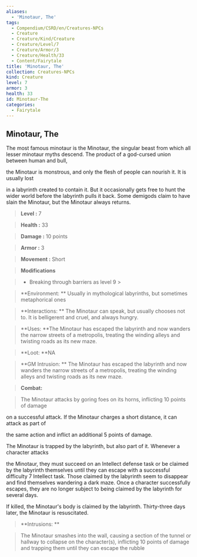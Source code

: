 ```yaml
---
aliases:
  - 'Minotaur, The'
tags:
  - Compendium/CSRD/en/Creatures-NPCs
  - Creature
  - Creature/Kind/Creature
  - Creature/Level/7
  - Creature/Armor/3
  - Creature/Health/33
  - Content/Fairytale
title: 'Minotaur, The'
collection: Creatures-NPCs
kind: Creature
level: 7
armor: 3
health: 33
id: Minotaur-The
categories:
  - Fairytale
---
```

## Minotaur, The    
The most famous minotaur is the Minotaur, the singular beast from which all lesser minotaur myths descend. The product of a god-cursed union between human and bull,  
the Minotaur is monstrous, and only the flesh of people can nourish it. It is usually lost  
in a labyrinth created to contain it. But it occasionally gets free to hunt the wider world before the labyrinth pulls it back. Some demigods claim to have slain the Minotaur, but the Minotaur always returns.    
  
    
> **Level :** 7    
> **Health :** 33    
> **Damage :** 10 points    
> **Armor :** 3    
> **Movement :** Short    
> **Modifications**    
>- Breaking through barriers as level 9 >  
>    
> **Environment: ** Usually in mythological labyrinths, but sometimes metaphorical ones    
> **Interactions: ** The Minotaur can speak, but usually chooses not to. It is belligerent and cruel, and always hungry.    
> **Uses: **The Minotaur has escaped the labyrinth and now wanders the narrow streets of a metropolis, treating the winding alleys and twisting roads as its new maze.    
> **Loot: **NA    
> **GM Intrusion: ** The Minotaur has escaped the labyrinth and now wanders the narrow streets of a metropolis, treating the winding alleys and twisting roads as its new maze.    
  
> **Combat:**   
> The Minotaur attacks by goring foes on its horns, inflicting 10 points of damage  
on a successful attack. If the Minotaur charges a short distance, it can attack as part of  
the same action and inflict an additional 5 points of damage.  
The Minotaur is trapped by the labyrinth, but also part of it. Whenever a character attacks  
the Minotaur, they must succeed on an Intellect defense task or be claimed by the labyrinth themselves until they can escape with a successful difficulty 7 Intellect task. Those claimed by the labyrinth seem to disappear and find themselves wandering a dark maze. Once a character successfully escapes, they are no longer subject to being claimed by the labyrinth for several days.  
If killed, the Minotaur's body is claimed by the labyrinth. Thirty-three days later, the Minotaur is resuscitated.    
    
  
> **Intrusions: **   
> The Minotaur smashes into the wall, causing a section of the tunnel or hallway to collapse on the character(s), inflicting 10 points of damage and trapping them until they can escape the rubble    
